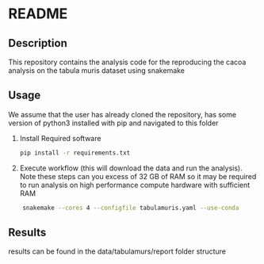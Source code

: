 # README

## Description

This repository contains the analysis code for the reproducing the cacoa analysis
on the tabula muris dataset using snakemake

## Usage

We assume that the user has already cloned the repository, has some version of python3 installed with pip and navigated to this folder

1. Install Required software 

    ```sh
    pip install -r requirements.txt
    ```
2. Execute workflow (this will download the data and run the analysis). Note these steps can you excess of 32 GB of RAM so it may be required to run analysis on high performance compute hardware with sufficient RAM

```sh
    snakemake --cores 4 --configfile tabulamuris.yaml --use-conda 
```

## Results

results can be found in the data/tabulamurs/report folder structure
